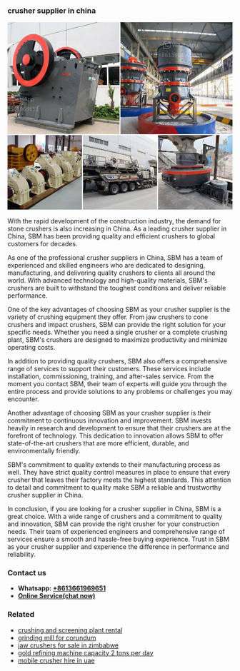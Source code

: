 <h3>crusher supplier in china</h3><img src='1708589428.jpg' alt=''><p>With the rapid development of the construction industry, the demand for stone crushers is also increasing in China. As a leading crusher supplier in China, SBM has been providing quality and efficient crushers to global customers for decades.</p><p>As one of the professional crusher suppliers in China, SBM has a team of experienced and skilled engineers who are dedicated to designing, manufacturing, and delivering quality crushers to clients all around the world. With advanced technology and high-quality materials, SBM's crushers are built to withstand the toughest conditions and deliver reliable performance.</p><p>One of the key advantages of choosing SBM as your crusher supplier is the variety of crushing equipment they offer. From jaw crushers to cone crushers and impact crushers, SBM can provide the right solution for your specific needs. Whether you need a single crusher or a complete crushing plant, SBM's crushers are designed to maximize productivity and minimize operating costs.</p><p>In addition to providing quality crushers, SBM also offers a comprehensive range of services to support their customers. These services include installation, commissioning, training, and after-sales service. From the moment you contact SBM, their team of experts will guide you through the entire process and provide solutions to any problems or challenges you may encounter.</p><p>Another advantage of choosing SBM as your crusher supplier is their commitment to continuous innovation and improvement. SBM invests heavily in research and development to ensure that their crushers are at the forefront of technology. This dedication to innovation allows SBM to offer state-of-the-art crushers that are more efficient, durable, and environmentally friendly.</p><p>SBM's commitment to quality extends to their manufacturing process as well. They have strict quality control measures in place to ensure that every crusher that leaves their factory meets the highest standards. This attention to detail and commitment to quality make SBM a reliable and trustworthy crusher supplier in China.</p><p>In conclusion, if you are looking for a crusher supplier in China, SBM is a great choice. With a wide range of crushers and a commitment to quality and innovation, SBM can provide the right crusher for your construction needs. Their team of experienced engineers and comprehensive range of services ensure a smooth and hassle-free buying experience. Trust in SBM as your crusher supplier and experience the difference in performance and reliability.</p><h3>Contact us</h3><ul><li><strong>Whatsapp:&nbsp;<a href="https://wa.me/8613661969651">+8613661969651</a></strong></li><li><a href="https://swt.shibang-china.com/?git&amp;zhl&amp;crusher supplier in china"><strong>Online Service(chat now)</strong></a></li></ul><h3>Related</h3><ul><li><a href='crushing and screening plant rental.md'>crushing and screening plant rental</a></li><li><a href='grinding mill for corundum.md'>grinding mill for corundum</a></li><li><a href='jaw crushers for sale in zimbabwe.md'>jaw crushers for sale in zimbabwe</a></li><li><a href='gold refining machine capacity 2 tons per day.md'>gold refining machine capacity 2 tons per day</a></li><li><a href='mobile crusher hire in uae.md'>mobile crusher hire in uae</a></li></ul>